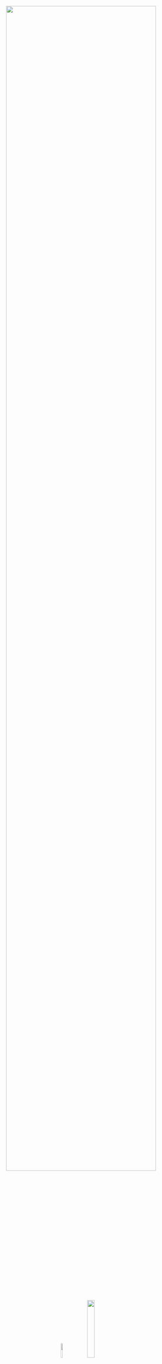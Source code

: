 <p align="center">
  <a href="http://datascience.disco.unimib.it/it/"><img src = "https://github.com/malborroni/Sperimento-e-mi-lamento/blob/master/images/DSunimib.png" width = "90%"></a>
  <img width = "10%" src = "https://github.com/malborroni/Sperimento-e-mi-lamento/blob/master/images/GitHub.png">
  <img width = "20%" src = "https://github.com/malborroni/Sperimento-e-mi-lamento/blob/master/images/GPS.png">
</p>

<br>

## Titolo
Here I am: **[@malborroni](https://github.com/malborroni)** 

***

<p align = "center">
  <a href = "https://www.instagram.com/aleborroni/"><img src="https://github.com/malborroni/Sperimento-e-mi-lamento/blob/master/images/174855.svg" width = "2%"></a>
  <a href = "https://www.kaggle.com/alessandroborroni/"><img src="https://github.com/malborroni/Sperimento-e-mi-lamento/blob/master/images/thumbnail.png" width = "2%"></a>
  <a href = "https://github.com/malborroni/"><img src="https://github.com/malborroni/Sperimento-e-mi-lamento/blob/master/images/GitHub.png" width = "2%"></a>
  <a href = "https://www.twitter.com/malborroni/"><img src="https://github.com/malborroni/Sperimento-e-mi-lamento/blob/master/images/Twitter_bird_logo.png" width = "2%"></a>
  <a href = "https://www.facebook.com/alessandro.borroni.777"><img src="https://github.com/malborroni/Sperimento-e-mi-lamento/blob/master/images/174848.svg" width = "2%"></a>
</p>
